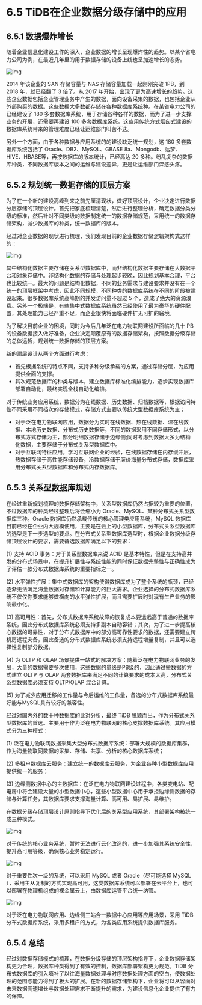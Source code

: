 # 6.5 TiDB在企业数据分级存储中的应用

## 6.5.1 数据爆炸增长
随着企业信息化建设工作的深入，企业数据的增长呈现爆炸性的趋势。以某个省电力公司为例，在最近几年里的用于数据存储的设备上线也呈加速增长的态势。

![img](../..res/session4/chapter6/tidb-in-enterprise-practices/1.png)

2014 年该企业的 SAN 存储容量与 NAS 存储容量加载一起刚刚突破 1PB，到 2018 年，就已经翻了 3 倍了。从 2017 年开始，出现了更为高速增长的趋势。这些企业数据包括企业管理业务中产生的数据，面向设备采集的数据，也包括企业从外部购买的数据。这些数据大多数都存储在各种数据库系统种。在某省电力公司的已经建设了 180 多套数据库系统，用于存储各种各样的数据，而为了进一步支撑业务的开展，还需要再建设 100 多套数据库系统。这些用传统方式烟囱式建设的数据库系统带来的管理难度已经让运维部门叫苦不迭。

另外一个方面，由于各种数据与应用系统的的建设缺乏统一规划，这 180 多套数据库系统包括了 Oracle、DB2、MySQL、GBASE 8a、Mongodb、达梦、HIVE、HBASE等，再按数据库的版本统计，已经高达 20 多种。纷乱复杂的数据库种类，不同数据库版本之间的运维与建设差异，更是让运维部门深感头疼。

## 6.5.2 规划统一数据存储的顶层方案
为了在一个新的建设高峰到来之前先厘清现状，做好顶层设计，企业决定进行数据分层存储的顶层设计。首先把家底梳理清楚，然后进行整理分析，确定数据分类分级的标准，然后针对不同类级的数据制定统一的数据存储规范，采用统一的数据存储架构，减少数据库的种类，统一数据库的版本。

经过对企业数据的现状进行梳理，我们发现目前的企业数据存储逻辑架构式这样的：

![img](../..res/session4/chapter6/tidb-in-enterprise-practices/2.png__thumbnail)


其中结构化数据主要存储在关系型数据库中，而非结构化数据主要存储在大数据平台和对象存储中。非结构化数据的存储与处理起步较晚，因此规划基本合理，平台也比较统一。最大的问题是结构化数据，不同的业务需求与建设要求并没有在一个统一的顶层框架中考虑，因此不同规模，不同种类的数据库系统在不同的阶段被建设起来。很多数据库系统高峰期的并发访问量不超过 5 个，造成了绝大的资源浪费。另外一个极端是，有些集中式数据库系统虽然已经使用了最为豪华的硬件配置，其处理能力已经严重不足，而企业很快将面临硬件扩无可扩的窘境。

为了解决目前企业的困境，同时为今后几年泛在电力物联网建设所面临的几十 PB 的设备数据接入做好准备，企业决定颠覆原有的数据存储架构，按照数据分级存储的总体远哲，规划统一数据存储的顶层方案。

新的顶层设计从两个方面进行考虑：
* 首先根据系统的特点不同，支持多种分级承载的方案，通过存储分层，为应用提供全面的支撑。
* 其次规范数据库的种类与版本，建立数据库标准化编排能力，逐步实现数据库部署自动化，最终实现全栈自动化编排。 

对于传统业务应用系统，数据分为在线数据、历史数据、归档数据等，根据访问特性不同采用不同档次的存储模式，存储方式主要以传统大型数据库系统为主；
* 对于泛在电力物联网应用，数据分为实时在线数据、热在线数据、温在线数据、本地历史数据、分布式历史数据等，不同的数据采用不同存储形式，以分布式方式存储为主，部分明细数据存储于边缘侧;同时考虑到数据大多为结构化数据，主要存储于分布式关系型数据库中。
* 对于互联网特征应用，学习互联网企业的经验，在线数据存储在内存缓冲层，热数据存储于高性能存储设备，冷数据存储于廉价海量分布式存储，数据库采用分布式关系型数据库和分布式内存数据库。

## 6.5.3 关系型数据库规划
在经过重新规划梳理的数据存储架构中，关系型数据库仍然占据较为重要的位置，不过数据库的种类经过整理后将会缩小为 Oracle、MySQL、某种分布式关系型数据库三种。Oracle 数据库仍然承载传统的核心管理类应用系统，MySQL 数据库目前已经在企业内大规模使用，主要是在云上的小型数据库，分布式关系型数据库的选型是下一步选型的要点。在分布式关系型数据库选型时，根据企业数据分级存储顶层设计的要求，需要备选数据库满足以下的要求：

(1)	支持 ACID 事务：对于关系型数据库来说 ACID 是基本特性，但是在支持高并发的分布式场景中，在提升扩展性与系统性能的同时保证数据完整性与正确性成为了评估一款分布式数据库系统的重要指标之一。

(2)	水平弹性扩展：集中式数据库的架构使得数据库成为了整个系统的瓶颈，已经逐渐无法满足海量数据对存储和计算能力的巨大需求。企业选择的分布式数据库系统不仅仅你要求能够做横向的水平弹性扩展，而且需要扩展时对现有生产业务的影响最小化。

(3)	高可用性：首先，分布式数据库系统故障的恢复成本要远远高于普通的数据库系统，因此分布式数据库系统必须支持多副本自动容错；其次，为了进一步提高核心数据的可靠性，对于分布式数据库中的部分高可靠性要求的数据，还需要建立跨机房远程灾备，因此备选的分布式数据库系统必须支持远程增量复制，并且可以选择性复制部分数据。

(4) 为 OLTP 和 OLAP 场景提供一站式的解决方案：随着泛在电力物联网业务的发展，大量的数据需要多次使用，这些数据的量级是PB级的，因此通过搬数据的方式建立 OLTP 与 OLAP 两套数据库来满足不同的计算要求的成本太高，分布式关系型数据库必须支持 OLTP/OLAP 混合计算。

(5)	为了减少应用迁移的工作量与今后运维的工作量，备选的分布式数据库系统最好能与MySQL具有较好的兼容性。


经过对国内外的数十种数据库的比对分析，最终 TiDB 脱颖而出，作为分布式关系型数据库的首选。主要用于作为泛在电力物联网的核心支撑数据库系统。其应用模式分为三种模式：

(1) 泛在电力物联网数据采集大型分布式数据库系统：部署大规模的数据库集群，作为海量物联网数据的采集、存储、共享、分析的核心数据库系统；

(2) 多租户数据库云服务：建立统一的数据库云服务，为企业各种小型数据库应用提供统一的服务；

(3) 边缘测数据中心的主数据库：在泛在电力物联网建设过程中，各类变电站、配电房中将会建设大量的小型数据中心，这些小型数据中心用于承担边缘侧数据的存储与计算任务，其数据库要求支撑海量计算、高可用、易扩展、易维护。



在数据分级存储顶层设计原则指导下优化后的关系型应用系统，其部署架构被统一成三种模式。

![img](../..res/session4/chapter6/tidb-in-enterprise-practices/3.png__thumbnail)


对于传统的核心业务系统，暂时无法进行云化改造的，进一步加强其系统安全性，提升高可用等级，确保核心业务稳定运行。

![img](../..res/session4/chapter6/tidb-in-enterprise-practices/4.png__thumbnail)

对于重要性次一级的系统，可以采用 MySQL 或者 Oracle（尽可能选择 MySQL ），采用主从复制的方式实现高可用，这类数据库系统可以部署在云平台上，也可以部署在物理机组成的裸金属云上，由数据库运管平台统一纳管。

![img](../..res/session4/chapter6/tidb-in-enterprise-practices/5.png__thumbnail)

对于泛在电力物联网应用、边缘侧三站合一数据中心应用等应用场景，采用 TiDB 分布式数据库系统，采用多租户的方式，为各类应用系统提供数据库服务。

## 6.5.4 总结
经过对数据存储模式的梳理，在数据分级存储的顶层架构指导下，企业数据存储架构更为合理，数据库种类得到了有效的控制，数据库部署架构更为规范。TiDB 分布式数据库的引入填补了以往海量数据处理与时序数据处理方面的空白，使数据处理的范围与能力得到了极大的扩展。在新的数据存储架构下，企业将可以从容面对未来数据高速增长与数据处理需求不断提升的需求，为建设信息化企业提供了有力的保障。


